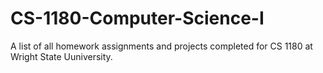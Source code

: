 # CS-1180-Computer-Science-I

A list of all homework assignments and projects completed for CS 1180 at Wright State Uuniversity.
